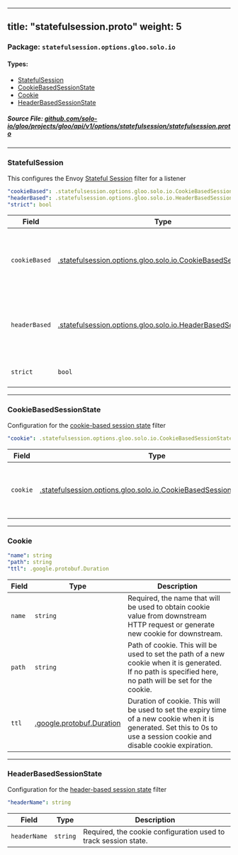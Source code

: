 
---
title: "statefulsession.proto"
weight: 5
---

<!-- Code generated by solo-kit. DO NOT EDIT. -->


### Package: `statefulsession.options.gloo.solo.io` 
#### Types:


- [StatefulSession](#statefulsession)
- [CookieBasedSessionState](#cookiebasedsessionstate)
- [Cookie](#cookie)
- [HeaderBasedSessionState](#headerbasedsessionstate)
  



##### Source File: [github.com/solo-io/gloo/projects/gloo/api/v1/options/statefulsession/statefulsession.proto](https://github.com/solo-io/gloo/blob/main/projects/gloo/api/v1/options/statefulsession/statefulsession.proto)





---
### StatefulSession

 
This configures the Envoy [Stateful Session](https://www.envoyproxy.io/docs/envoy/latest/configuration/http/http_filters/stateful_session_filter) filter for a listener

```yaml
"cookieBased": .statefulsession.options.gloo.solo.io.CookieBasedSessionState
"headerBased": .statefulsession.options.gloo.solo.io.HeaderBasedSessionState
"strict": bool

```

| Field | Type | Description |
| ----- | ---- | ----------- | 
| `cookieBased` | [.statefulsession.options.gloo.solo.io.CookieBasedSessionState](../statefulsession.proto.sk/#cookiebasedsessionstate) | Configure a cookie based session state - https://www.envoyproxy.io/docs/envoy/latest/api-v3/extensions/http/stateful_session/cookie/v3/cookie.proto#envoy-v3-api-msg-extensions-http-stateful-session-cookie-v3-cookiebasedsessionstate Exactly one of `cookie_based` or `header_based` must be set. Only one of `cookieBased` or `headerBased` can be set. |
| `headerBased` | [.statefulsession.options.gloo.solo.io.HeaderBasedSessionState](../statefulsession.proto.sk/#headerbasedsessionstate) | Configure a header based session state - https://www.envoyproxy.io/docs/envoy/latest/api-v3/extensions/http/stateful_session/cookie/v3/cookie.proto#envoy-v3-api-msg-extensions-http-stateful-session-cookie-v3-cookiebasedsessionstate Exactly one of `cookie_based` or `header_based` must be set. Only one of `headerBased` or `cookieBased` can be set. |
| `strict` | `bool` | If set to True, the HTTP request must be routed to the requested destination. If the requested destination is not available, Envoy returns 503. Defaults to False. |




---
### CookieBasedSessionState

 
Configuration for the [cookie-based session state](https://www.envoyproxy.io/docs/envoy/latest/api-v3/extensions/http/stateful_session/cookie/v3/cookie.proto#envoy-v3-api-msg-extensions-http-stateful-session-cookie-v3-cookiebasedsessionstate) filter

```yaml
"cookie": .statefulsession.options.gloo.solo.io.CookieBasedSessionState.Cookie

```

| Field | Type | Description |
| ----- | ---- | ----------- | 
| `cookie` | [.statefulsession.options.gloo.solo.io.CookieBasedSessionState.Cookie](../statefulsession.proto.sk/#cookie) | Required, the cookie configuration used to track session state. |




---
### Cookie



```yaml
"name": string
"path": string
"ttl": .google.protobuf.Duration

```

| Field | Type | Description |
| ----- | ---- | ----------- | 
| `name` | `string` | Required, the name that will be used to obtain cookie value from downstream HTTP request or generate new cookie for downstream. |
| `path` | `string` | Path of cookie. This will be used to set the path of a new cookie when it is generated. If no path is specified here, no path will be set for the cookie. |
| `ttl` | [.google.protobuf.Duration](https://developers.google.com/protocol-buffers/docs/reference/csharp/class/google/protobuf/well-known-types/duration) | Duration of cookie. This will be used to set the expiry time of a new cookie when it is generated. Set this to 0s to use a session cookie and disable cookie expiration. |




---
### HeaderBasedSessionState

 
Configuration for the [header-based session state](https://www.envoyproxy.io/docs/envoy/latest/api-v3/extensions/http/stateful_session/header/v3/header.proto#extension-envoy-http-stateful-session-header) filter

```yaml
"headerName": string

```

| Field | Type | Description |
| ----- | ---- | ----------- | 
| `headerName` | `string` | Required, the cookie configuration used to track session state. |





<!-- Start of HubSpot Embed Code -->
<script type="text/javascript" id="hs-script-loader" async defer src="//js.hs-scripts.com/5130874.js"></script>
<!-- End of HubSpot Embed Code -->
